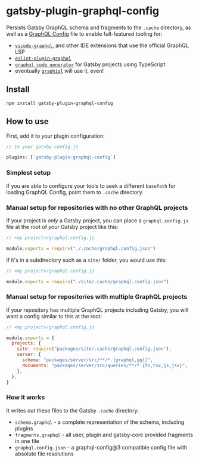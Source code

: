 # gatsby-plugin-graphql-config

Persists Gatsby GraphQL schema and fragments to the `.cache` directory, as well as a [GraphQL Config](https://graphql-config.com) file to enable full-featured tooling for:

- [`vscode-graphql`](https://marketplace.visualstudio.com/items?itemName=Prisma.vscode-graphql), and other IDE extensions that use the official GraphQL LSP
- [`eslint-plugin-graphql`](https://github.com/apollographql/eslint-plugin-graphql)
- [`graphql code generator`](https://graphql-code-generator.com/) for Gatsby projects using TypeScript
- eventually [`graphiql`](https://github.com/graphql/graphiql) will use it, even!

## Install

```shell
npm install gatsby-plugin-graphql-config
```

## How to use

First, add it to your plugin configuration:

```javascript
// In your gatsby-config.js

plugins: [`gatsby-plugin-graphql-config`]
```

### Simplest setup

If you are able to configure your tools to seek a different `basePath` for loading GraphQL Config, point them to `.cache` directory.

### Manual setup for repositories with no other GraphQL projects

If your project is _only_ a Gatsby project, you can place a `graphql.config.js` file at the root of your Gatsby project like this:

```javascript
// <my project>/graphql.config.js

module.exports = require("./.cache/graphql.config.json")
```

If it's in a subdirectory such as a `site/` folder, you would use this:

```javascript
// <my project>/graphql.config.js

module.exports = require("./site/.cache/graphql.config.json")
```

### Manual setup for repositories with multiple GraphQL projects

If your repository has multiple GraphQL projects including Gatsby, you will want a config similar to this at the root:

```javascript
// <my project>/graphql.config.js

module.exports = {
  projects: {
    site: require("packages/site/.cache/graphql.config.json"),
    server: {
      schema: "packages/server/src/**/*.{graphql,gql}",
      documents: "packages/server/src/queries/**/*.{ts,tsx,js,jsx}",
    },
  },
}
```

### How it works

It writes out these files to the Gatsby `.cache` directory:

- `schema.graphql` - a complete representation of the schema, including plugins
- `fragments.graphql` - all user, plugin and gatsby-core provided fragments in one file
- `graphql.config.json` - a graphql-config@3 compatible config file with absolute file resolutions
